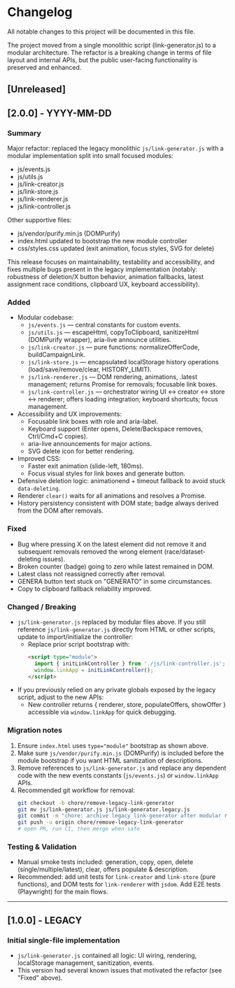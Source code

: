 # Changelog

All notable changes to this project will be documented in this file.

The project moved from a single monolithic script (link-generator.js) to a modular architecture. The refactor is a breaking change in terms of file layout and internal APIs, but the public user-facing functionality is preserved and enhanced.

## [Unreleased]

## [2.0.0] - YYYY-MM-DD
### Summary
Major refactor: replaced the legacy monolithic `js/link-generator.js` with a modular implementation split into small focused modules:
- js/events.js
- js/utils.js
- js/link-creator.js
- js/link-store.js
- js/link-renderer.js
- js/link-controller.js

Other supportive files:
- js/vendor/purify.min.js (DOMPurify)
- index.html updated to bootstrap the new module controller
- css/styles.css updated (exit animation, focus styles, SVG for delete)

This release focuses on maintainability, testability and accessibility, and fixes multiple bugs present in the legacy implementation (notably: robustness of deletion/X button behavior, animation fallbacks, latest assignment race conditions, clipboard UX, keyboard accessibility).

### Added
- Modular codebase:
  - `js/events.js` — central constants for custom events.
  - `js/utils.js` — escapeHtml, copyToClipboard, sanitizeHtml (DOMPurify wrapper), aria-live announce utilities.
  - `js/link-creator.js` — pure functions: normalizeOfferCode, buildCampaignLink.
  - `js/link-store.js` — encapsulated localStorage history operations (load/save/remove/clear, HISTORY_LIMIT).
  - `js/link-renderer.js` — DOM rendering, animations, .latest management; returns Promise for removals; focusable link boxes.
  - `js/link-controller.js` — orchestrator wiring UI ↔ creator ↔ store ↔ renderer; offers loading integration; keyboard shortcuts; focus management.
- Accessibility and UX improvements:
  - Focusable link boxes with role and aria-label.
  - Keyboard support (Enter opens, Delete/Backspace removes, Ctrl/Cmd+C copies).
  - aria-live announcements for major actions.
  - SVG delete icon for better rendering.
- Improved CSS:
  - Faster exit animation (slide-left, 180ms).
  - Focus visual styles for link boxes and generate button.
- Defensive deletion logic: animationend + timeout fallback to avoid stuck `data-deleting`.
- Renderer `clear()` waits for all animations and resolves a Promise.
- History persistency consistent with DOM state; badge always derived from the DOM after removals.

### Fixed
- Bug where pressing X on the latest element did not remove it and subsequent removals removed the wrong element (race/dataset-deleting issues).
- Broken counter (badge) going to zero while latest remained in DOM.
- Latest class not reassigned correctly after removal.
- GENERA button text stuck on "GENERATO" in some circumstances.
- Copy to clipboard fallback reliability improved.

### Changed / Breaking
- `js/link-generator.js` replaced by modular files above. If you still reference `js/link-generator.js` directly from HTML or other scripts, update to import/initialize the controller:
  - Replace prior script bootstrap with:
    ```html
    <script type="module">
      import { initLinkController } from './js/link-controller.js';
      window.linkApp = initLinkController();
    </script>
    ```
- If you previously relied on any private globals exposed by the legacy script, adjust to the new APIs:
  - New controller returns { renderer, store, populateOffers, showOffer } accessible via `window.linkApp` for quick debugging.

### Migration notes
1. Ensure `index.html` uses `type="module"` bootstrap as shown above.
2. Make sure `js/vendor/purify.min.js` (DOMPurify) is included before the module bootstrap if you want HTML sanitization of descriptions.
3. Remove references to `js/link-generator.js` and replace any dependent code with the new events constants (`js/events.js`) or `window.linkApp` APIs.
4. Recommended git workflow for removal:
   ```bash
   git checkout -b chore/remove-legacy-link-generator
   git mv js/link-generator.js js/link-generator.legacy.js
   git commit -m "chore: archive legacy link-generator after modular refactor"
   git push -u origin chore/remove-legacy-link-generator
   # open PR, run CI, then merge when safe
   ```

### Testing & Validation
- Manual smoke tests included: generation, copy, open, delete (single/multiple/latest), clear, offers populate & description.
- Recommended: add unit tests for `link-creator` and `link-store` (pure functions), and DOM tests for `link-renderer` with `jsdom`. Add E2E tests (Playwright) for the main flows.

---

## [1.0.0] - LEGACY
### Initial single-file implementation
- `js/link-generator.js` contained all logic: UI wiring, rendering, localStorage management, sanitization, events.
- This version had several known issues that motivated the refactor (see "Fixed" above).
